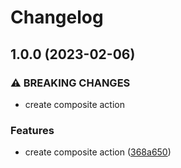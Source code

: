 # Changelog

## 1.0.0 (2023-02-06)


### ⚠ BREAKING CHANGES

* create composite action

### Features

* create composite action ([368a650](https://github.com/chill-viking/npm-ci/commit/368a6502d222ee97f73bbd2ade57972c810493bb))

